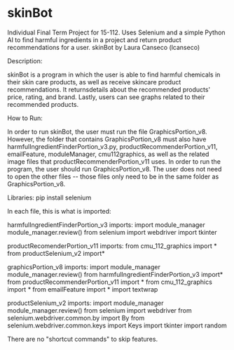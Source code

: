 # skinBot
Individual Final Term Project for 15-112. Uses Selenium and a simple Python AI to find harmful ingredients in a project and return product recommendations for a user.
skinBot by Laura Canseco (lcanseco)

Description: 

skinBot is a program in which the user is able to find harmful chemicals
in their skin care products, as well as receive skincare product 
recommendations. It returnsdetails about the recommended products' price, 
rating, and brand. Lastly, users can see graphs related to their recommended 
products. 

How to Run: 

In order to run skinBot, the user must run the file GraphicsPortion_v8. However, 
the folder that contains GraphicsPortion_v8 must also have 
harmfulIngredientFinderPortion_v3.py, productRecommenderPortion_v11, 
emailFeature, moduleManager, cmu112graphics, as well as the related image files 
that productRecommenderPortion_v11 uses. In order to run the program, the user
should run GraphicsPortion_v8. The user does not need to open the other files 
-- those files only need to be in the same folder as GraphicsPortion_v8. 

Libraries: 
pip install selenium 

In each file, this is what is imported: 

harmfulIngredientFinderPortion_v3 imports: 
import module_manager
module_manager.review()
from selenium import webdriver
import tkinter 
 
productRecomenderPortion_v11 imports: 
from cmu_112_graphics import *
from productSelenium_v2 import*

graphicsPortion_v8 imports: 
import module_manager
module_manager.review()
from harmfulIngredientFinderPortion_v3 import*
from productRecommenderPortion_v11 import *
from cmu_112_graphics import *
from emailFeature import *
import textwrap

productSelenium_v2 imports: 
import module_manager
module_manager.review()
from selenium import webdriver
from selenium.webdriver.common.by import By
from selenium.webdriver.common.keys import Keys
import tkinter 
import random

There are no "shortcut commands" to skip features. 


